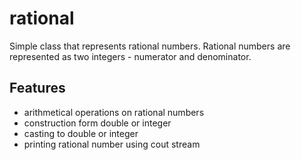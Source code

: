 # rational

Simple class that represents rational numbers. 
Rational numbers are represented as two integers - numerator and denominator.

## Features
* arithmetical operations on rational numbers
* construction form double or integer
* casting to double or integer
* printing rational number using cout stream